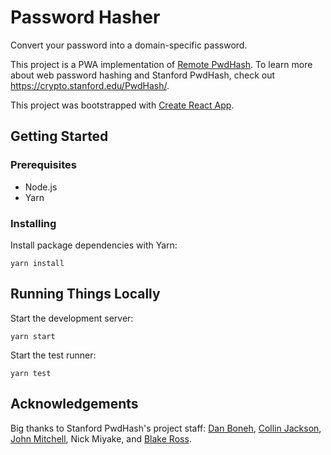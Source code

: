 # Password Hasher

Convert your password into a domain-specific password. 

This project is a PWA implementation of [Remote PwdHash](https://crypto.stanford.edu/PwdHash/RemotePwdHash/). To learn more about web password hashing and Stanford PwdHash, check out <https://crypto.stanford.edu/PwdHash/>.


This project was bootstrapped with [Create React App](https://github.com/facebookincubator/create-react-app).

## Getting Started

### Prerequisites

* Node.js
* Yarn

### Installing

Install package dependencies with Yarn:

```
yarn install
```

## Running Things Locally

Start the development server:

```
yarn start
```

Start the test runner:

```
yarn test
```

## Acknowledgements

Big thanks to Stanford PwdHash's project staff: [Dan Boneh](http://www.stanford.edu/~dabo), [Collin Jackson](http://crypto.stanford.edu/~collinj), [John Mitchell](http://theory.stanford.edu/people/jcm/home.html), Nick Miyake, and [Blake Ross](http://www.blakeross.com/).
